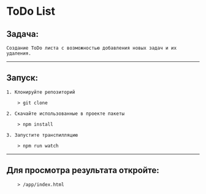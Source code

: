 # ToDo List


## Задача: 

    Создание ToDo листа c возможностью добавления новых задач и их удаления.

---

## Запуск:

    1. Клонируйте репозиторий

        > git clone

    2. Скачайте использованные в проекте пакеты

        > npm install

    3. Запустите транспилляцию 

        > npm run watch

---

## Для просмотра результата откройте:
        > /app/index.html
